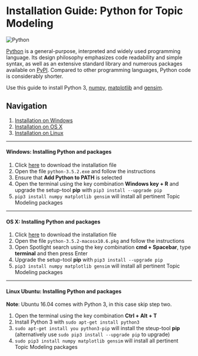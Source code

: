 # Installation Guide: Python for Topic Modeling

![Python](https://upload.wikimedia.org/wikipedia/commons/f/f8/Python_logo_and_wordmark.svg)

[Python](https://www.python.org) is a general-purpose, interpreted and widely used programming language. Its design philosophy emphasizes code readability and simple syntax, as well as an extensive standard library and numerous packages available on [PyPI](https://pypi.python.org/pypi). Compared to other programming languages, Python code is considerably shorter.


Use this guide to install Python 3, [numpy](http://www.numpy.org), [matplotlib](http://matplotlib.org) and [gensim](https://radimrehurek.com/gensim/).

## Navigation
1. [Installation on Windows](#windows-installing-python-and-packages)
2. [Installation on OS X](#os-x-installing-python-and-packages)
3. [Installation on Linux](#linux-ubuntu-installing-python-and-packages)

***

#### Windows: Installing Python and packages
1. Click [here](https://www.python.org/ftp/python/3.5.2/python-3.5.2-amd64.exe) to download the installation file
2. Open the file `python-3.5.2.exe` and follow the instructions
3. Ensure that **Add Python to PATH** is selected
4. Open the terminal using the key combination **Windows key + R** and upgrade the setup-tool **pip** with `pip3 install --upgrade pip`
5. `pip3 install numpy matplotlib gensim` will install all pertinent Topic Modeling packages

***

#### OS X: Installing Python and packages
1. Click [here](https://www.python.org/ftp/python/3.5.2/python-3.5.2-macosx10.6.pkg) to download the installation file
2. Open the file `python-3.5.2-macosx10.6.pkg` and follow the instructions
3. Open Spotlight search using the key combination **cmd + Spacebar**, type **terminal** and then press Enter
4. Upgrade the setup-tool **pip** with `pip3 install --upgrade pip`
5. `pip3 install numpy matplotlib gensim` will install all pertinent Topic Modeling packages

***

#### Linux Ubuntu: Installing Python and packages
**Note**: Ubuntu 16.04 comes with Python 3, in this case skip step two.

1. Open the terminal using the key combination **Ctrl + Alt + T**
2. Install Python 3 with `sudo apt-get install python3`
3. `sudo apt-get install you python3-pip` will install the steup-tool **pip** (alternatively use `sudo pip3 install --upgrade pip` to upgrade)
4. `sudo pip3 install numpy matplotlib gensim` will install all pertinent Topic Modeling packages
